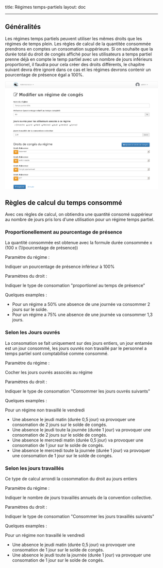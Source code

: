 title: Régimes temps-partiels
layout: doc

---


## Généralités

Les régimes temps partiels peuvent utiliser les mêmes droits que les régimes de temps plein. Les
règles de calcul de la quantitée consommée prendrons en comptes un consomation suppérieure. Si on souhaite
que la durée total du droit de congés affiché pour les utilisateurs a temps partiel prenne déjà en compte
le temp partiel avec un nombre de jours inférieurs proportionel, il faudra pour cela créer des droits
différents, le chapitre suivant devra être ignoré dans ce cas et les régimes devrons contenir un
pourcentage de présence égal a 100%.

![Paramètres du régime](images/collection-parttime-edit.png)


## Règles de calcul du temps consommé

Avec ces règles de calcul, on obtiendra une quantité consomé suppérieur au nombre de jours pris lors
d'une utilisation pour un régime temps partiel.

### Proportionellement au pourcentage de présence

La quantité consommée est obtenue avec la formule
durée consommée x (100 x (1/pourcentage de présence))


Paramètre du régime :

Indiquer un pourcentage de présence inférieur à 100%

Paramètres du droit :

Indiquer le type de consomation "proportionel au temps de présence"

Quelques examples :

* Pour un régime a 50% une absence de une journée va consommer 2 jours sur le solde.
* Pour un régime a 75% une absence de une journée va consommer 1,3 jours.


### Selon les Jours ouvrés

La consomation se fait uniquement sur des jours entiers, un jour entamée est un jour consommé, les
jours ouvrés non travaillé par le personnel a temps partiel sont comptabilisé comme consommé.

Paramètre du régime :

Cocher les jours ouvrés associés au régime

Paramètres du droit :

Indiquer le type de consomation "Consommer les jours ouvrés suivants"

Quelques examples :

Pour un régime non travaillé le vendredi

* Une absence le jeudi matin (durée 0,5 jour) va provoquer une consomation de 2 jours sur le solde de congés.
* Une absence le jeudi toute la journée (durée 1 jour) va provoquer une consomation de 2 jours sur le solde de congés.
* Une absence le mercredi matin (durée 0,5 jour) va provoquer une consomation de 1 jour sur le solde de congés.
* Une absence le mercredi toute la journée (durée 1 jour) va provoquer une consomation de 1 jour sur le solde de congés.


### Selon les jours travaillés

Ce type de calcul arrondi la cosommation du droit au jours entiers

Paramètre du régime :

Indiquer le nombre de jours travaillés annuels de la convention collective.

Paramètres du droit :

Indiquer le type de consomation "Consommer les jours travaillés suivants"

Quelques examples :

Pour un régime non travaillé le vendredi

* Une absence le jeudi matin (durée 0,5 jour) va provoquer une consomation de 1 jour sur le solde de congés.
* Une absence le jeudi toute la journée (durée 1 jour) va provoquer une consomation de 1 jour sur le solde de congés.
